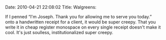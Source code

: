 Date: 2010-04-21 22:08:02
Title: Walgreens:

If I penned “I'm Joseph. Thank you for allowing me to serve you today.” onto a handwritten receipt for a client, it would be super creepy. That you write it in cheap register monospace on every single receipt doesn't make it cool. It's just soulless, institutionalized super creepy.

